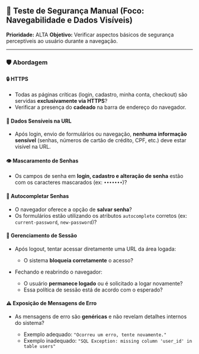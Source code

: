## 🔐 Teste de Segurança Manual (Foco: Navegabilidade e Dados Visíveis)

**Prioridade:** ALTA
**Objetivo:**
Verificar aspectos básicos de segurança perceptíveis ao usuário durante a navegação.

---

### 🛡️ Abordagem

#### 🔒 HTTPS

* Todas as páginas críticas (login, cadastro, minha conta, checkout) são servidas **exclusivamente via HTTPS**?
* Verificar a presença do **cadeado** na barra de endereço do navegador.

#### 🔗 Dados Sensíveis na URL

* Após login, envio de formulários ou navegação, **nenhuma informação sensível** (senhas, números de cartão de crédito, CPF, etc.) deve estar visível na URL.

#### 👁️ Mascaramento de Senhas

* Os campos de senha em **login, cadastro e alteração de senha** estão com os caracteres mascarados (ex: `•••••••`)?

#### 💾 Autocompletar Senhas

* O navegador oferece a opção de **salvar senha**?
* Os formulários estão utilizando os atributos `autocomplete` corretos (ex: `current-password`, `new-password`)?

#### 🔐 Gerenciamento de Sessão

* Após logout, tentar acessar diretamente uma URL da área logada:

  * O sistema **bloqueia corretamente** o acesso?
* Fechando e reabrindo o navegador:

  * O usuário **permanece logado** ou é solicitado a logar novamente?
  * Essa política de sessão está de acordo com o esperado?

#### ⚠️ Exposição de Mensagens de Erro

* As mensagens de erro são **genéricas** e não revelam detalhes internos do sistema?

  * Exemplo adequado: `"Ocorreu um erro, tente novamente."`
  * Exemplo inadequado: `"SQL Exception: missing column 'user_id' in table users"`
